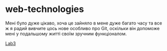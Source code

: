# web-technologies

Мені було дуже цікаво, хоча це зайняло в мене дуже багато часу та все ж я радий вивчите цось нове особливо про Git, оскільки він допоможе мені у подальшому житті своїм зручним функціоналом.

[Lab3](/labs/lab3/index.html)
